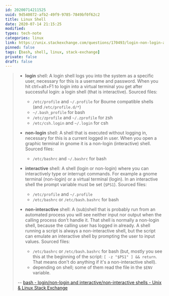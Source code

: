 ```yaml
---
id: 20200714211525
uuid: 9d540072-afb2-49f9-9785-7849bf0f62c2
title: Linux Shell
date: 2020-07-14 21:15:25
modified: 
types: tech-note
categories: linux 
link: https://unix.stackexchange.com/questions/170493/login-non-login-and-interactive-non-interactive-shells/170499#170499
pinned: false
tags: [bash, shell, linux, stack-exchange]
private: false
draft: false
---
```


> - **login** shell: A login shell logs you into the system as a specific user, necessary for this is a username and password. When you hit ctrl+alt+F1 to login into a virtual terminal you get after successful login: a login shell (that is interactive). Sourced files:
>     
>     - `/etc/profile` and `~/.profile` for Bourne compatible shells (and `/etc/profile.d/*`)
>     - `~/.bash_profile` for bash
>     - `/etc/zprofile` and `~/.zprofile` for zsh
>     - `/etc/csh.login` and `~/.login` for csh
> - **non-login** shell: A shell that is executed without logging in, necessary for this is a current logged in user. When you open a graphic terminal in gnome it is a non-login (interactive) shell. Sourced files:
>     
>     - `/etc/bashrc` and `~/.bashrc` for bash
> - **interactive** shell: A shell (login or non-login) where you can interactively type or interrupt commands. For example a gnome terminal (non-login) or a virtual terminal (login). In an interactive shell the prompt variable must be set (`$PS1`). Sourced files:
>     
>     - `/etc/profile` and `~/.profile`
>     - `/etc/bashrc` or `/etc/bash.bashrc` for bash
> - **non-interactive** shell: A (sub)shell that is probably run from an automated process you will see neither input nor output when the calling process don't handle it. That shell is normally a non-login shell, because the calling user has logged in already. A shell running a script is always a non-interactive shell, but the script can emulate an interactive shell by prompting the user to input values. Sourced files:
>     
>     - `/etc/bashrc` or `/etc/bash.bashrc` for bash (but, mostly you see this at the beginning of the script: `[ -z "$PS1" ] && return`. That means don't do anything if it's a non-interactive shell).
>     - depending on shell; some of them read the file in the `$ENV` variable.
>
> -- [bash - login/non-login and interactive/non-interactive shells - Unix & Linux Stack Exchange](https://unix.stackexchange.com/questions/170493/login-non-login-and-interactive-non-interactive-shells/170499#170499)
